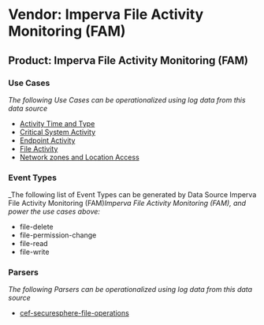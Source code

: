 Vendor: Imperva File Activity Monitoring (FAM)
==============================================
Product: Imperva File Activity Monitoring (FAM)
-----------------------------------------------

### Use Cases

_The following Use Cases can be operationalized using log data from this data source_

* [Activity Time  and Type](../UseCases/usecase_activity_time__and_type.md)
* [Critical System Activity](../UseCases/usecase_critical_system_activity.md)
* [Endpoint Activity](../UseCases/usecase_endpoint_activity.md)
* [File Activity](../UseCases/usecase_file_activity.md)
* [Network zones and Location Access](../UseCases/usecase_network_zones_and_location_access.md)


### Event Types

_The following list of Event Types can be generated by Data Source Imperva File Activity Monitoring (FAM)_Imperva File Activity Monitoring (FAM), and power the use cases above:_

- file-delete
- file-permission-change
- file-read
- file-write


### Parsers

_The following Parsers can be operationalized using log data from this data source_

* [cef-securesphere-file-operations](../Parsers/parserContent_cef-securesphere-file-operations.md)
